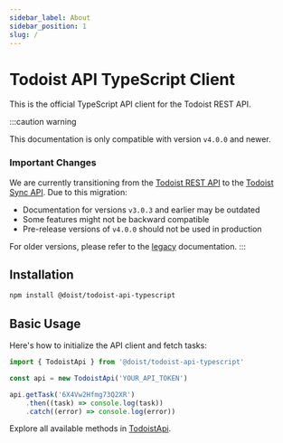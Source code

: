 ```yaml
---
sidebar_label: About
sidebar_position: 1
slug: /
---
```


# Todoist API TypeScript Client

This is the official TypeScript API client for the Todoist REST API.

:::caution warning

This documentation is only compatible with version `v4.0.0` and newer.

### Important Changes

We are currently transitioning from the [Todoist REST API](https://developer.todoist.com/rest/v2/) to the [Todoist Sync API](https://developer.todoist.com/sync/v9/#overview). Due to this migration:

-   Documentation for versions `v3.0.3` and earlier may be outdated
-   Some features might not be backward compatible
-   Pre-release versions of `v4.0.0` should not be used in production

For older versions, please refer to the [legacy](https://developer.todoist.com/rest/v2/) documentation.
:::

## Installation

```bash
npm install @doist/todoist-api-typescript
```

## Basic Usage

Here's how to initialize the API client and fetch tasks:

```typescript
import { TodoistApi } from '@doist/todoist-api-typescript'

const api = new TodoistApi('YOUR_API_TOKEN')

api.getTask('6X4Vw2Hfmg73Q2XR')
    .then((task) => console.log(task))
    .catch((error) => console.log(error))
```

Explore all available methods in [TodoistApi](/api/classes/TodoistApi).
